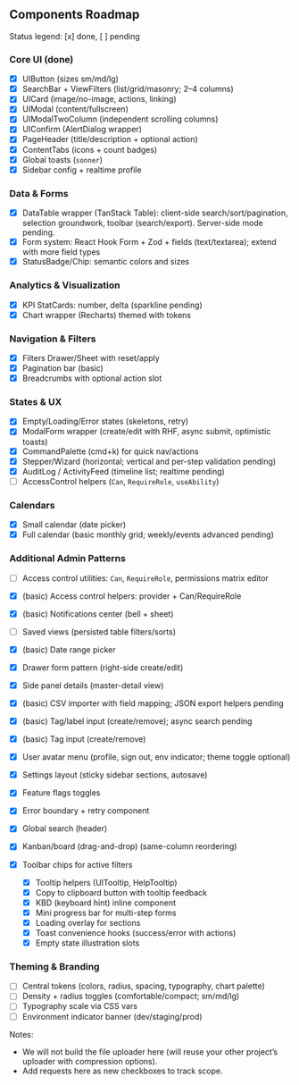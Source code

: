 ## Components Roadmap

Status legend: [x] done, [ ] pending

### Core UI (done)
- [x] UIButton (sizes sm/md/lg)
- [x] SearchBar + ViewFilters (list/grid/masonry; 2–4 columns)
- [x] UICard (image/no-image, actions, linking)
- [x] UIModal (content/fullscreen)
- [x] UIModalTwoColumn (independent scrolling columns)
- [x] UIConfirm (AlertDialog wrapper)
- [x] PageHeader (title/description + optional action)
- [x] ContentTabs (icons + count badges)
- [x] Global toasts (`sonner`)
- [x] Sidebar config + realtime profile

### Data & Forms
- [x] DataTable wrapper (TanStack Table): client-side search/sort/pagination, selection groundwork, toolbar (search/export). Server-side mode pending.
- [x] Form system: React Hook Form + Zod + fields (text/textarea); extend with more field types
- [x] StatusBadge/Chip: semantic colors and sizes

### Analytics & Visualization
- [x] KPI StatCards: number, delta (sparkline pending)
- [x] Chart wrapper (Recharts) themed with tokens

### Navigation & Filters
- [x] Filters Drawer/Sheet with reset/apply
- [x] Pagination bar (basic)
- [x] Breadcrumbs with optional action slot

### States & UX
- [x] Empty/Loading/Error states (skeletons, retry)
- [x] ModalForm wrapper (create/edit with RHF, async submit, optimistic toasts)
 - [x] CommandPalette (cmd+k) for quick nav/actions
 - [x] Stepper/Wizard (horizontal; vertical and per-step validation pending)
 - [x] AuditLog / ActivityFeed (timeline list; realtime pending)
- [ ] AccessControl helpers (`Can`, `RequireRole`, `useAbility`)

### Calendars
- [x] Small calendar (date picker)
- [x] Full calendar (basic monthly grid; weekly/events advanced pending)

### Additional Admin Patterns
- [ ] Access control utilities: `Can`, `RequireRole`, permissions matrix editor
- [x] (basic) Access control helpers: provider + Can/RequireRole
- [x] (basic) Notifications center (bell + sheet)
- [ ] Saved views (persisted table filters/sorts)
- [x] (basic) Date range picker
- [x] Drawer form pattern (right-side create/edit)
- [x] Side panel details (master-detail view)
- [x] (basic) CSV importer with field mapping; JSON export helpers pending
- [x] (basic) Tag/label input (create/remove); async search pending
- [x] (basic) Tag input (create/remove)
- [x] User avatar menu (profile, sign out, env indicator; theme toggle optional)
- [x] Settings layout (sticky sidebar sections, autosave)
- [x] Feature flags toggles
- [x] Error boundary + retry component
- [x] Global search (header)
 - [x] Kanban/board (drag-and-drop) (same-column reordering)
- [x] Toolbar chips for active filters

  - [x] Tooltip helpers (UITooltip, HelpTooltip)
  - [x] Copy to clipboard button with tooltip feedback
  - [x] KBD (keyboard hint) inline component
  - [x] Mini progress bar for multi-step forms
  - [x] Loading overlay for sections
  - [x] Toast convenience hooks (success/error with actions)
  - [x] Empty state illustration slots

### Theming & Branding
- [ ] Central tokens (colors, radius, spacing, typography, chart palette)
- [ ] Density + radius toggles (comfortable/compact; sm/md/lg)
- [ ] Typography scale via CSS vars
- [ ] Environment indicator banner (dev/staging/prod)

Notes:
- We will not build the file uploader here (will reuse your other project’s uploader with compression options).
- Add requests here as new checkboxes to track scope.


